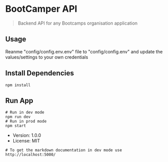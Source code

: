 # BootCamper API

> Backend API for any Bootcamps organisation application

## Usage

Reanme "config/config.env.env" file to "config/config.env" and update the values/settings to your own credentials

## Install Dependencies

```
npm install
```

## Run App

```
# Run in dev mode
npm run dev
# Run in prod mode
npm start
```

- Version: 1.0.0
- License: MIT

```
# To get the markdown documentation in dev mode use
http://localhost:5000/
```
